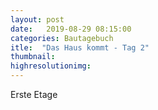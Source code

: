 ```yaml
---
layout: post
date:   2019-08-29 08:15:00
categories: Bautagebuch
itle:  "Das Haus kommt - Tag 2"
thumbnail: 
highresolutionimg: 
---
```


<div class="entry-content">

Erste Etage

</div><!-- .entry-content -->
